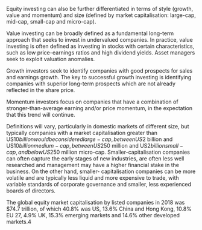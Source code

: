 
Equity investing can also be further differentiated in terms of style (growth, value and momentum) and size (defined by market capitalisation: large-cap, mid-cap, small-cap and micro-cap).

Value investing can be broadly defined as a fundamental long-term approach that seeks to invest in undervalued companies. In practice, value investing is often defined as investing in stocks with certain characteristics, such as low price–earnings ratios and high dividend yields. Asset managers seek to exploit valuation anomalies.

Growth investors seek to identify companies with good prospects for sales and earnings growth. The key to successful growth investing is identifying companies with superior long-term prospects which are not already reflected in the share price.

Momentum investors focus on companies that have a combination of stronger-than-average earning and/or price momentum, in the expectation that this trend will continue.

Definitions will vary, particularly in domestic markets of different size, but typically companies with a market capitalisation greater than US$10 billion would be considered large- cap, between US$2 billion and US$10 billion medium-cap, between US$250 million and US$2 billion small-cap, and below US$250 million micro-cap. Smaller-capitalisation companies can often capture the early stages of new industries, are often less well researched and management may have a higher financial stake in the business. On the other hand, smaller- capitalisation companies can be more volatile and are typically less liquid and more expensive to trade, with variable standards of corporate governance and smaller, less experienced boards of directors.

The global equity market capitalisation by listed companies in 2018 was $74.7 trillion, of which 40.8% was US, 13.6% China and Hong Kong, 10.8% EU 27, 4.9% UK, 15.3% emerging markets and 14.6% other developed markets.4